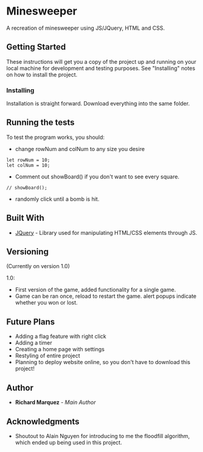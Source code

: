 # Minesweeper

A recreation of minesweeper using JS/JQuery, HTML and CSS.

## Getting Started

These instructions will get you a copy of the project up and running on your local machine for development and testing purposes. See "Installing" notes on how to install the project.

### Installing

Installation is straight forward. Download everything into the same folder.

## Running the tests

To test the program works, you should:
* change rowNum and colNum to any size you desire
```
let rowNum = 10;
let colNum = 10;
```
* Comment out showBoard() if you don't want to see every square.
```
// showBoard();
```

* randomly click until a bomb is hit.

## Built With

* [JQuery](https://api.jquery.com/) - Library used for manipulating HTML/CSS elements through JS.

## Versioning
(Currently on version 1.0)

1.0:
* First version of the game, added functionality for a single game. 
* Game can be ran once, reload to restart the game. alert popups indicate whether you won or lost.

## Future Plans

* Adding a flag feature with right click
* Adding a timer
* Creating a home page with settings
* Restyling of entire project
* Planning to deploy website online, so you don't have to download this project!
## Author

* **Richard Marquez** - *Main Author* 

## Acknowledgments

* Shoutout to Alain Nguyen for introducing to me the floodfill algorithm, which ended up being used in this project.
